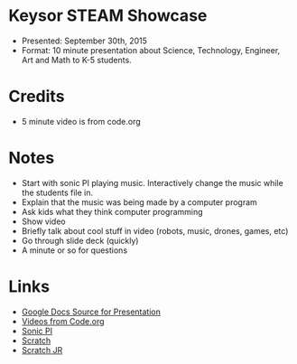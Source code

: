 # Keysor STEAM Showcase

- Presented: September 30th, 2015
- Format: 10 minute presentation about Science, Technology, Engineer, Art and Math to K-5 students.  

# Credits

- 5 minute video is from code.org

# Notes

- Start with sonic PI playing music.  Interactively change the music while the students file in.
- Explain that the music was being made by a computer program
- Ask kids what they think computer programming 
- Show video
- Briefly talk about cool stuff in video (robots, music, drones, games, etc)
- Go through slide deck (quickly)
- A minute or so for questions

# Links

- [Google Docs Source for Presentation](https://drive.google.com/drive/u/0/folders/0B_36UqHeSvEMejZZOU9Yc3BsNHc)
- [Videos from Code.org](https://code.org/educate/inspire)
- [Sonic PI](http://sonic-pi.net)
- [Scratch](https://scratch.mit.edu)
- [Scratch JR](https://www.scratchjr.org)
